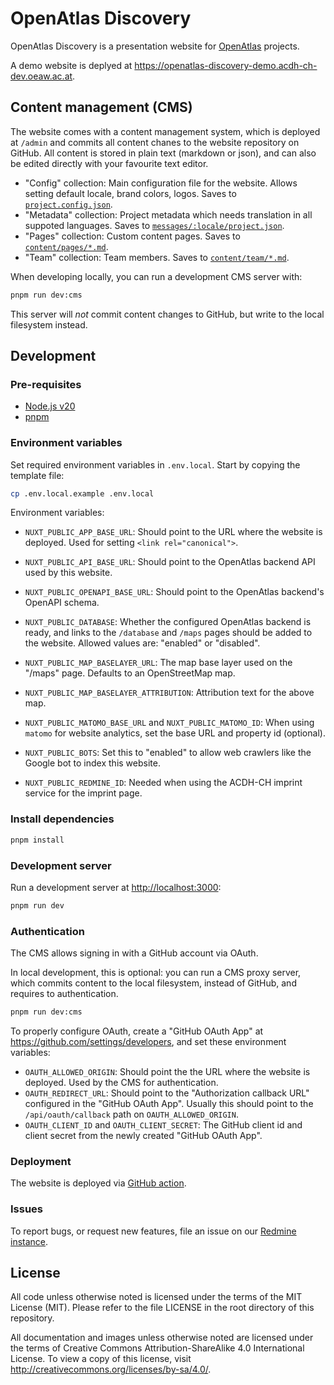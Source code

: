# OpenAtlas Discovery

OpenAtlas Discovery is a presentation website for [OpenAtlas](https://openatlas.eu) projects.

A demo website is deplyed at <https://openatlas-discovery-demo.acdh-ch-dev.oeaw.ac.at>.

## Content management (CMS)

The website comes with a content management system, which is deployed at `/admin` and commits all
content chanes to the website repository on GitHub. All content is stored in plain text (markdown or
json), and can also be edited directly with your favourite text editor.

- "Config" collection: Main configuration file for the website. Allows setting default locale, brand
  colors, logos. Saves to [`project.config.json`](project.config.json).
- "Metadata" collection: Project metadata which needs translation in all suppoted languages. Saves
  to [`messages/:locale/project.json`](messages/en/project.json).
- "Pages" collection: Custom content pages. Saves to [`content/pages/*.md`](content/pages).
- "Team" collection: Team members. Saves to [`content/team/*.md`](content/team).

When developing locally, you can run a development CMS server with:

```bash
pnpm run dev:cms
```

This server will _not_ commit content changes to GitHub, but write to the local filesystem instead.

## Development

### Pre-requisites

- [Node.js v20](https://nodejs.org/en/download)
- [pnpm](https://pnpm.io/installation)

### Environment variables

Set required environment variables in `.env.local`. Start by copying the template file:

```bash
cp .env.local.example .env.local
```

Environment variables:

- `NUXT_PUBLIC_APP_BASE_URL`: Should point to the URL where the website is deployed. Used for
  setting `<link rel="canonical">`.
- `NUXT_PUBLIC_API_BASE_URL`: Should point to the OpenAtlas backend API used by this website.
- `NUXT_PUBLIC_OPENAPI_BASE_URL`: Should point to the OpenAtlas backend's OpenAPI schema.
- `NUXT_PUBLIC_DATABASE`: Whether the configured OpenAtlas backend is ready, and links to the
  `/database` and `/maps` pages should be added to the website. Allowed values are: "enabled" or
  "disabled".

- `NUXT_PUBLIC_MAP_BASELAYER_URL`: The map base layer used on the "/maps" page. Defaults to an
  OpenStreetMap map.
- `NUXT_PUBLIC_MAP_BASELAYER_ATTRIBUTION`: Attribution text for the above map.

- `NUXT_PUBLIC_MATOMO_BASE_URL` and `NUXT_PUBLIC_MATOMO_ID`: When using `matomo` for website
  analytics, set the base URL and property id (optional).
- `NUXT_PUBLIC_BOTS`: Set this to "enabled" to allow web crawlers like the Google bot to index this
  website.

- `NUXT_PUBLIC_REDMINE_ID`: Needed when using the ACDH-CH imprint service for the imprint page.

### Install dependencies

```bash
pnpm install
```

### Development server

Run a development server at <http://localhost:3000>:

```bash
pnpm run dev
```

### Authentication

The CMS allows signing in with a GitHub account via OAuth.

In local development, this is optional: you can run a CMS proxy server, which commits content to the
local filesystem, instead of GitHub, and requires to authentication.

```bash
pnpm run dev:cms
```

To properly configure OAuth, create a "GitHub OAuth App" at
<https://github.com/settings/developers>, and set these environment variables:

- `OAUTH_ALLOWED_ORIGIN`: Should point the the URL where the website is deployed. Used by the CMS
  for authentication.
- `OAUTH_REDIRECT_URL`: Should point to the "Authorization callback URL" configured in the "GitHub
  OAuth App". Usually this should point to the `/api/oauth/callback` path on `OAUTH_ALLOWED_ORIGIN`.
- `OAUTH_CLIENT_ID` and `OAUTH_CLIENT_SECRET`: The GitHub client id and client secret from the newly
  created "GitHub OAuth App".

### Deployment

The website is deployed via [GitHub action](./.github/workflows/build-deploy.yml).

### Issues

To report bugs, or request new features, file an issue on our
[Redmine instance](https://redmine.openatlas.eu/projects/openatlas-discovery/issues).

## License

All code unless otherwise noted is licensed under the terms of the MIT License (MIT). Please refer
to the file LICENSE in the root directory of this repository.

All documentation and images unless otherwise noted are licensed under the terms of Creative Commons
Attribution-ShareAlike 4.0 International License. To view a copy of this license, visit
<http://creativecommons.org/licenses/by-sa/4.0/>.
